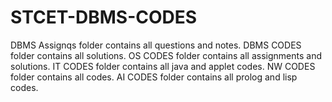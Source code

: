 # STCET-DBMS-CODES
DBMS Assignqs folder contains all questions and notes.
DBMS CODES folder contains all solutions.
OS CODES folder contains all assignments and solutions.
IT CODES folder contains all java and applet codes.
NW CODES folder contains all codes.
AI CODES folder contains all prolog and lisp codes.
